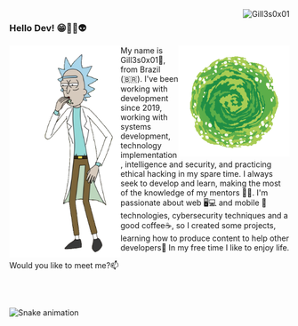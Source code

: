 <img align='right' src = "https://komarev.com/ghpvc/?username=Gill3s0x01" alt = "Gill3s0x01" />

### Hello Dev! 😁🖖🏻👽

<p>
 <img align='right' src="https://raw.githubusercontent.com/Elyabe/elyabe/master/images/portal-3.gif" width='200'>
 <img align='left' src="https://raw.githubusercontent.com/Elyabe/Elyabe/master/images/rick-dancing.gif" width='200'> 
</p>
<p>
My name is Gill3s0x01🚀, from Brazil (🇧🇷). I've been working with  development since 2019, working with systems development, technology implementation, intelligence and security, and practicing ethical hacking in my spare time. I always seek to develop and learn, making the most of the knowledge of my mentors 🏪🏬. I'm passionate about web 🖥️💻 and mobile 📱 technologies, cybersecurity techniques and a good coffee☕, so I created some projects, learning how to produce content to help other developers💬
In my free time I like to enjoy life.

</p>
 
 
<p>
  <row>
<!--     <img src="./img/react-original.svg" alt="react" width="30" height="30"/> -->
<!--     <img src="./img/angularjs-original.svg" alt="angularjs" width="30" height="30"/> -->
<!--     <img src="./img/ionic-original.svg" alt="ionic" width="30" height="30"/>
    <img src="./img/react-original.svg" alt="rectnative" width="30" height="30"/>
    <img src="./img/nodejs-original.svg" alt="nodejs" width="30" height="30"/>
    <img src="./img/javascript-original.svg" alt="javascript" width="30" height="30"/>
    <img src="./img/typescript-original.svg" alt="typescript" width="30" height="30"/>
    <img src="./img/css3-original.svg" alt="css3"  width="30" height="30"/>
    <img src="./img/sass-original.svg" alt="sass"  width="30" height="30"/>
    <img src="./img/html5-original.svg" alt="html5"  width="30" height="30"/>
    <img src="./img/postgresql-original.svg" alt="postgresql" width="30" height="30"/>
    <img src="./img/mongodb-original.svg" alt="mongodb" width="30" height="30"/>
    <img src="./img/mysql-original.svg" alt="mysql" width="30" height="30"/>
    <img src="./img/git-original.svg" alt="git" width="30" height="30"/>
    <img src="./img/github-original.svg" alt="github" width="30" height="30"/>
    <img src="./img/gitlab-original.svg" alt="gitlab" width="30" height="30"/>
    <img src="./img/docker-original.svg" alt="docker" width="30" height="30"/>
    <img src="./img/ubuntu-plain.svg" alt="ubuntu" width="30" height="30"/> -->
<!--     <p align="center">
      <img src="https://gidigi.com/cdn/love.gif" alt="code-love" whidt="100" height="100">
    </p> -->
  </row>
</p>

Would you like to meet me?📫

<!--<a href="https://www.linkedin.com/in/lorison-gilles/">
  <img alt="Lorison Gilles" src="https://img.shields.io/badge/-LorisonGilles-8257E5?style=flat&logo=Linkedin&logoColor=white" />
</a>

<a aria-label="Completed" href="https://app.rocketseat.com.br/me/lorison-gilles-02226">
  <img src="https://img.shields.io/badge/Profile%20RocketSeat-GoStack/Ignite-8257E5?logo=data:image/png;base64,iVBORw0KGgoAAAANSUhEUgAAABAAAAAQCAMAAAAoLQ9TAAAALVBMVEVHcExxWsF0XMJzXMJxWcFsUsD///9jRrzY0u6Xh9Gsn9n39fyMecy0qd2bjNJWBT0WAAAABHRSTlMA2Do606wF2QAAAGlJREFUGJVdj1cWwCAIBLEsRU3uf9xobDH8+GZwUYi8i6ucJwrxKE+7D0G9Q4vlYqtmCSjndr4CgCgzlyFgfKfKCVO0LrPKjmiqMxGXkJwNnXskqWG+1oSM+BSwD8f29YLNjvx/OQrn+g99oQSoNmt3PgAAAABJRU5ErkJggg=="></img>
</a>

<!-- <a href="Https://api.whatsapp.com/send?phone=55+11+meuNumero8&text=Hello!">
    <img alt="Lorison Gilles" src="https://img.shields.io/badge/-Whatsapp-4CA143?style=flat-square&labelColor=4CA143&logo=whatsapp&logoColor=white&link" />
</a> -->

<!-- <a href="mailto: lorison.gilles @ gmail. com">
  <img alt="Lorison Gilles" src="https://img.shields.io/badge/-lorison.gilles@gmail.com-c14438?style=flat-square&logo=Gmail&logoColor=white&link=mailto:lorison.gilles@gmail.com" />
</a> -->

<br>
<br>

![Snake animation](https://github.com/Gill3s0x01/Gill3s0x01/blob/output/github-contribution-grid-snake-dark.svg)



<div align="center">
  <a href="https://github.com/Gill3s0x01">
<!--   <img height="180em" src="https://github-readme-stats.vercel.app/api?username=Gill3s0x01&show_icons=true&theme=omni&include_all_commits=true&count_private=true"/>
  <img height="180em" src="https://github-readme-stats.vercel.app/api/top-langs/?username=Gill3s0x01&layout=compact&langs_count=7&theme=omni"/> -->
</div>

 
 
            
 
 <!-- [GitHub Activity Graph](https://activity-graph.herokuapp.com/graph?username=Gill3s0x01&color=fc77c4&line=6594c1&point=e6dd7e&bg_color=191622&area=true&hide_border=false) -->

<!-- <div id="Gill3s0x01">

  <a>
    <img width = "450px" align = "left" src = "https://github-readme-stats.vercel.app/api/?username=Gill3s0x01&theme=omni&show_icons=true&include_all_commits=true&count_private=issues" />
  </a>

  <a>
     <img width = "250px" align = "left" src = "https://github-readme-stats.vercel.app/api/top-langs/?username=gilleGill3s0x01s30&theme=omni&layout=compact)](https://github.com/Gill3s0x01/github-readme-stats"/>
  </a>

</div>  -->
